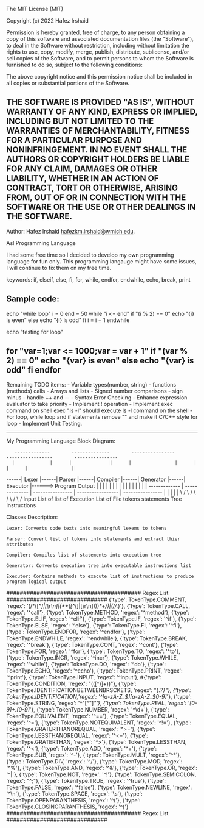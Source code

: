 The MIT License (MIT)

Copyright (c) 2022 Hafez Irshaid

Permission is hereby granted, free of charge, to any person obtaining a copy
of this software and associated documentation files (the "Software"), to deal
in the Software without restriction, including without limitation the rights
to use, copy, modify, merge, publish, distribute, sublicense, and/or sell
copies of the Software, and to permit persons to whom the Software is
furnished to do so, subject to the following conditions:

The above copyright notice and this permission notice shall be included in all
copies or substantial portions of the Software.

THE SOFTWARE IS PROVIDED "AS IS", WITHOUT WARRANTY OF ANY KIND, EXPRESS OR
IMPLIED, INCLUDING BUT NOT LIMITED TO THE WARRANTIES OF MERCHANTABILITY,
FITNESS FOR A PARTICULAR PURPOSE AND NONINFRINGEMENT. IN NO EVENT SHALL THE
AUTHORS OR COPYRIGHT HOLDERS BE LIABLE FOR ANY CLAIM, DAMAGES OR OTHER
LIABILITY, WHETHER IN AN ACTION OF CONTRACT, TORT OR OTHERWISE, ARISING FROM,
OUT OF OR IN CONNECTION WITH THE SOFTWARE OR THE USE OR OTHER DEALINGS IN THE
SOFTWARE.
------------------------------------------------------------------------------

Author: Hafez Irshaid <hafezkm.irshaid@wmich.edu>.

Asl Programming Language

I had some free time so I decided to develop my own programming language
for fun only. This programming langauge might have some issues, I will
continue to fix them on my free time.

keywords:
    if, elseif, else, fi, for, while, endfor, endwhile, echo, break, print

Sample code:
------------------------------------------------------------------
echo "while loop"
i = 0
end = 50
while "i <= end"
    if "(i % 2) == 0"
        echo "{i} is even"
    else
        echo "{i} is odd"
    fi
    i = i + 1
endwhile

echo "testing for loop"

for "var=1;var <= 1000;var = var + 1"
    if "(var % 2) == 0"
        echo "{var} is even"
    else
        echo "{var} is odd"
    fi
endfor
------------------------------------------------------------------

Remaining TODO items:
    - Variable types(number, string)
    - functions (methods) calls
    - Arrays and lists
    - Signed number comparisons - sign minus
    - handle ++ and --
    - Syntax Error Checking
    - Enhance expression evaluator to take priority
    - Implement ! operation
    - Implement exec command on shell
        exec "ls -l"
            should execute ls -l command on the shell
    - For loop, while loop and if statements remove "" and make it C/C++ style for loop
    - Implement Unit Testing.

------------------------------------------------------------
My Programming Language Block Diagram:

       -------------        --------------        ----------------        -----------------        ----------------
      |             |      |              |      |                |      |                 |      |                |
------|    Lexer    |------|    Parser    |------|    Compiler    |------|    Generator    |------|    Executor    |------> Program Output
 |    |             |  |   |              |  |   |                |  |   |                 |  |   |                |
 |     -------------   |    --------------   |    ----------------   |    -----------------   |    ----------------
 |                     |                     |                       |                        |
\ /                   \ /                   \ /                     \ /                      \ /
Input               List of               list of                Execution                 List of
File                 tokens              statements                Tree                  Instructions

Classes Description:

    Lexer: Converts code texts into meaningful lexems to tokens

    Parser: Convert list of tokens into statements and extract thier attributes

    Compiler: Compiles list of statements into execution tree

    Generator: Converts execution tree into executable instructions list

    Executor: Contains methods to execute list of instructions to produce program logical output


######################################## Regex List ##############################
{'type': TokenType.COMMENT, 'regex': '(/\*([^*]|[\r\n]|(\*+([^*/]|[\r\n])))*\*+/)|(//.*)'},
{'type': TokenType.CALL, 'regex': '^call'},
{'type': TokenType.METHOD, 'regex': '^method'},
{'type': TokenType.ELIF, 'regex': '^elif'},
{'type': TokenType.IF, 'regex': '^if'},
{'type': TokenType.ELSE, 'regex': '^else'},
{'type': TokenType.FI, 'regex': '^fi'},
{'type': TokenType.ENDFOR, 'regex': '^endfor'},
{'type': TokenType.ENDWHILE, 'regex': '^endwhile'},
{'type': TokenType.BREAK, 'regex': '^break'},
{'type': TokenType.CONT, 'regex': '^cont'},
{'type': TokenType.FOR, 'regex': '^for'},
{'type': TokenType.TO, 'regex': '^to'},
{'type': TokenType.INCR, 'regex': '^incr'},
{'type': TokenType.WHILE, 'regex': '^while'},
{'type': TokenType.DO, 'regex': '^do'},
{'type': TokenType.ECHO, 'regex': '^echo'},
{'type': TokenType.PRINT, 'regex': '^print'},
{'type': TokenType.INPUT, 'regex': '^input'},
#{'type': TokenType.CONDITION, 'regex': "\(([^)]+)\)"},
{'type': TokenType.IDENTIFICATIONBETWEENBRSCKETS, 'regex': "\{.*?\}"},
{'type': TokenType.IDENTIFICATION,'regex': '^[a-zA-Z_$][a-zA-Z_$0-9]*'},
{'type': TokenType.STRING, 'regex': '^"[^"]*"'},
{'type': TokenType.REAL, 'regex': '[0-9]+\.[0-9]*'},
{'type': TokenType.NUMBER, 'regex': '^\d+'},
{'type': TokenType.EQUIVALENT, 'regex': '^=='},
{'type': TokenType.EQUAL, 'regex': '^='},
{'type': TokenType.NOTEQUIVALENT, 'regex': '^!='},
{'type': TokenType.GRATERTHANOREQUAL, 'regex': '^>='},
{'type': TokenType.LESSTHANOREQUAL, 'regex': '^<='},
{'type': TokenType.GRATERTHAN, 'regex': '^>'},
{'type': TokenType.LESSTHAN, 'regex': '^<'},
{'type': TokenType.ADD, 'regex': '^\+'},
{'type': TokenType.SUB, 'regex': '^\-'},
{'type': TokenType.MULT, 'regex': '^\*'},
{'type': TokenType.DIV, 'regex': '^\/'},
{'type': TokenType.MOD, 'regex': '^\%'},
{'type': TokenType.AND, 'regex': '^&'},
{'type': TokenType.OR, 'regex': '^\|'},
{'type': TokenType.NOT, 'regex': '^!'},
{'type': TokenType.SEMICOLON, 'regex': "^;"},
{'type': TokenType.TRUE, 'regex': '^true'},
{'type': TokenType.FALSE, 'regex': '^false'},
{'type': TokenType.NEWLINE, 'regex': '^\n'},
{'type': TokenType.SPACE, 'regex': '\s'},
{'type': TokenType.OPENPARANTHESIS, 'regex': '^\('},
{'type': TokenType.CLOSINGPARANTHESIS, 'regex': '^\)'}
######################################## Regex List ##############################
